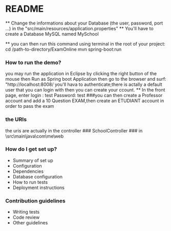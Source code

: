 # README #

** Change the informations about your Database (the user, password, port ...) in the "src/main/resources/application.properties"
** You'll have to create a Database MySQL named MySchool

** you can then run this command using terminal in the root of your project:
 cd  /path-to-directory/ExamOnline
 mvn spring-boot:run

 ### How to run the demo? ###
 you may run the application in Eclipse by clicking the right button of the mouse then Run as Spring boot Application
 then go to the browser and surf: "http://localhost:8008/
 you'll hava to authenticate;there is actally a default user that you can login with then you can create your ccount.
  ** In the front page, enter 
       login : test
       Password: test
 ###you can then create a Professor account and add a 10 Question EXAM,then create an ETUDIANT account in order to pass the exam
  ### the URIs ###
  the uris are actually in  the controller ### SchoolController ### in  \src\main\java\com\me\web
### How do I get set up? ###

* Summary of set up
* Configuration
* Dependencies
* Database configuration
* How to run tests
* Deployment instructions

### Contribution guidelines ###

* Writing tests
* Code review
* Other guidelines
